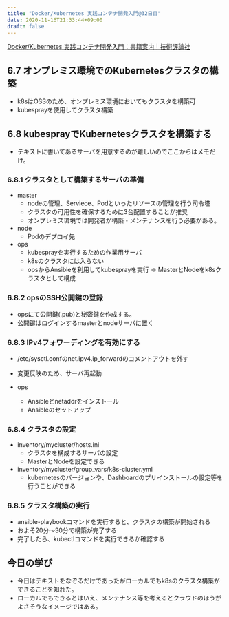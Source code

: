 ```yaml
---
title: "Docker/Kubernetes 実践コンテナ開発入門@32日目"
date: 2020-11-16T21:33:44+09:00
draft: false
---
```


[Docker/Kubernetes 実践コンテナ開発入門：書籍案内｜技術評論社](https://gihyo.jp/book/2018/978-4-297-10033-9)

## 6.7 オンプレミス環境でのKubernetesクラスタの構築
* k8sはOSSのため、オンプレミス環境においてもクラスタを構築可
* kubesprayを使用してクラスタ構築

## 6.8 kubesprayでKubernetesクラスタを構築する
* テキストに書いてあるサーバを用意するのが難しいのでここからはメモだけ。

###	6.8.1 クラスタとして構築するサーバの準備
* master
  * nodeの管理、Serviece、Podといったリソースの管理を行う司令塔
  * クラスタの可用性を確保するために3台配置することが推奨
  * オンプレミス環境では開発者が構築・メンテナンスを行う必要がある。
* node
  * Podのデプロイ先
* ops
  * kubesprayを実行するための作業用サーバ
  * k8sのクラスタには入らない
  * opsからAnsibleを利用してkubesprayを実行 → MasterとNodeをk8sクラスタとして構成

###	6.8.2 opsのSSH公開鍵の登録
* opsにて公開鍵(.pub)と秘密鍵を作成する。
* 公開鍵はログインするmasterとnodeサーバに置く

###	6.8.3 IPv4フォワーディングを有効にする
* /etc/sysctl.confのnet.ipv4.ip_forwardのコメントアウトを外す
* 変更反映のため、サーバ再起動

* ops
  * Ansibleとnetaddrをインストール
  * Ansibleのセットアップ

###	6.8.4 クラスタの設定

* inventory/mycluster/hosts.ini
  * クラスタを構成するサーバの設定
  * MasterとNodeを設定できる
* inventory/mycluster/group_vars/k8s-cluster.yml
  * kubernetesのバージョンや、Dashboardのプリインストールの設定等を行うことができる

###	6.8.5 クラスタ構築の実行
* ansible-playbookコマンドを実行すると、クラスタの構築が開始される
* およそ20分～30分で構築が完了する
* 完了したら、kubectlコマンドを実行できるか確認する

## 今日の学び
* 今日はテキストをなぞるだけであったがローカルでもk8sのクラスタ構築ができることを知れた。
* ローカルでもできるとはいえ、メンテナンス等を考えるとクラウドのほうがよさそうなイメージではある。
